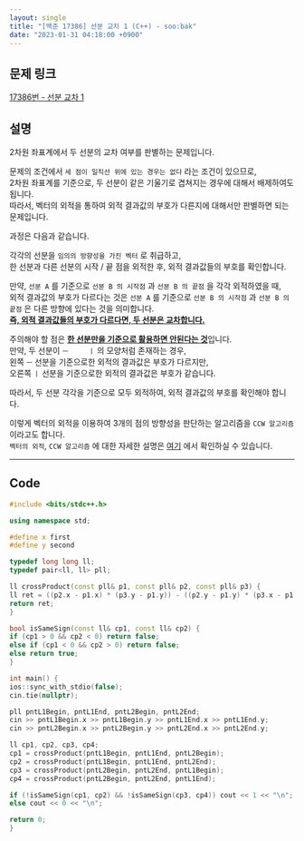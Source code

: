 ```yaml
---
layout: single
title: "[백준 17386] 선분 교차 1 (C++) - soo:bak"
date: "2023-01-31 04:18:00 +0900"
---
```


## 문제 링크
  [17386번 - 선분 교차 1](https://www.acmicpc.net/problem/17386)

## 설명
  2차원 좌표계에서 두 선분의 교차 여부를 판별하는 문제입니다.

  문제의 조건에서 `세 점이 일직선 위에 있는 경우는 없다` 라는 조건이 있으므로, <br>
  2차원 좌표계를 기준으로, 두 선분이 같은 기울기로 겹쳐지는 경우에 대해서 배제하여도 됩니다.<br>
  따라서, 벡터의 외적을 통하여 외적 결과값의 부호가 다른지에 대해서만 판별하면 되는 문제입니다.

  과정은 다음과 같습니다.

  각각의 선분을 `임의의 방향성을 가진 벡터` 로 취급하고, <br>
  한 선분과 다른 선분의 시작 / 끝 점을 외적한 후, 외적 결과값들의 부호를 확인합니다.

  만약, `선분 A` 를 기준으로 `선분 B 의 시작점` 과 `선분 B 의 끝점` 을 각각 외적하였을 때, <br>
  외적 결과값의 부호가 다르다는 것은 `선분 A` 를 기준으로 `선분 B 의 시작점` 과 `선분 B 의 끝점` 은 다른 방향에 있다는 것을 의미합니다.<br>
  <u><b>즉, 외적 결과값들의 부호가 다르다면, 두 선분은 교차합니다.</b></u>

  주의해야 할 점은 <b><u>한 선분만을 기준으로 활용하면 안된다는 것</u></b>입니다.<br>
  만약, 두 선분이 `ㅡ     ㅣ` 의 모양처럼 존재하는 경우, <br>
  왼쪽 `ㅡ` 선분을 기준으로한 외적의 결과값은 부호가 다르지만, <Br>
  오른쪽 `ㅣ` 선분을 기준으로한 외적의 결과값은 부호가 같습니다.

  따라서, 두 선분 각각을 기준으로 모두 외적하여, 외적 결과값의 부호를 확인해야 합니다.

  이렇게 벡터의 외적을 이용하여 3개의 점의 방향성을 판단하는 알고리즘을 `CCW 알고리즘` 이라고도 합니다.<br>
  `벡터의 외적`, `CCW 알고리즘` 에 대한 자세한 설명은 [여기](https://soo-bak.github.io/algorithm/theory) 에서 확인하실 수 있습니다.

- - -

## Code
  ```c++
#include <bits/stdc++.h>

using namespace std;

#define x first
#define y second

typedef long long ll;
typedef pair<ll, ll> pll;

ll crossProduct(const pll& p1, const pll& p2, const pll& p3) {
  ll ret = ((p2.x - p1.x) * (p3.y - p1.y)) - ((p2.y - p1.y) * (p3.x - p1.x));
  return ret;
}

bool isSameSign(const ll& cp1, const ll& cp2) {
  if (cp1 > 0 && cp2 < 0) return false;
  else if (cp1 < 0 && cp2 > 0) return false;
  else return true;
}

int main() {
  ios::sync_with_stdio(false);
  cin.tie(nullptr);

  pll pntL1Begin, pntL1End, pntL2Begin, pntL2End;
  cin >> pntL1Begin.x >> pntL1Begin.y >> pntL1End.x >> pntL1End.y;
  cin >> pntL2Begin.x >> pntL2Begin.y >> pntL2End.x >> pntL2End.y;

  ll cp1, cp2, cp3, cp4;
  cp1 = crossProduct(pntL1Begin, pntL1End, pntL2Begin);
  cp2 = crossProduct(pntL1Begin, pntL1End, pntL2End);
  cp3 = crossProduct(pntL2Begin, pntL2End, pntL1Begin);
  cp4 = crossProduct(pntL2Begin, pntL2End, pntL1End);

  if (!isSameSign(cp1, cp2) && !isSameSign(cp3, cp4)) cout << 1 << "\n";
  else cout << 0 << "\n";

  return 0;
}
  ```
